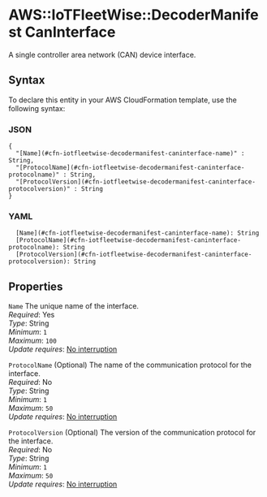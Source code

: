 # AWS::IoTFleetWise::DecoderManifest CanInterface<a name="aws-properties-iotfleetwise-decodermanifest-caninterface"></a>

A single controller area network \(CAN\) device interface\.

## Syntax<a name="aws-properties-iotfleetwise-decodermanifest-caninterface-syntax"></a>

To declare this entity in your AWS CloudFormation template, use the following syntax:

### JSON<a name="aws-properties-iotfleetwise-decodermanifest-caninterface-syntax.json"></a>

```
{
  "[Name](#cfn-iotfleetwise-decodermanifest-caninterface-name)" : String,
  "[ProtocolName](#cfn-iotfleetwise-decodermanifest-caninterface-protocolname)" : String,
  "[ProtocolVersion](#cfn-iotfleetwise-decodermanifest-caninterface-protocolversion)" : String
}
```

### YAML<a name="aws-properties-iotfleetwise-decodermanifest-caninterface-syntax.yaml"></a>

```
  [Name](#cfn-iotfleetwise-decodermanifest-caninterface-name): String
  [ProtocolName](#cfn-iotfleetwise-decodermanifest-caninterface-protocolname): String
  [ProtocolVersion](#cfn-iotfleetwise-decodermanifest-caninterface-protocolversion): String
```

## Properties<a name="aws-properties-iotfleetwise-decodermanifest-caninterface-properties"></a>

`Name`  <a name="cfn-iotfleetwise-decodermanifest-caninterface-name"></a>
The unique name of the interface\.  
*Required*: Yes  
*Type*: String  
*Minimum*: `1`  
*Maximum*: `100`  
*Update requires*: [No interruption](https://docs.aws.amazon.com/AWSCloudFormation/latest/UserGuide/using-cfn-updating-stacks-update-behaviors.html#update-no-interrupt)

`ProtocolName`  <a name="cfn-iotfleetwise-decodermanifest-caninterface-protocolname"></a>
\(Optional\) The name of the communication protocol for the interface\.  
*Required*: No  
*Type*: String  
*Minimum*: `1`  
*Maximum*: `50`  
*Update requires*: [No interruption](https://docs.aws.amazon.com/AWSCloudFormation/latest/UserGuide/using-cfn-updating-stacks-update-behaviors.html#update-no-interrupt)

`ProtocolVersion`  <a name="cfn-iotfleetwise-decodermanifest-caninterface-protocolversion"></a>
\(Optional\) The version of the communication protocol for the interface\.  
*Required*: No  
*Type*: String  
*Minimum*: `1`  
*Maximum*: `50`  
*Update requires*: [No interruption](https://docs.aws.amazon.com/AWSCloudFormation/latest/UserGuide/using-cfn-updating-stacks-update-behaviors.html#update-no-interrupt)